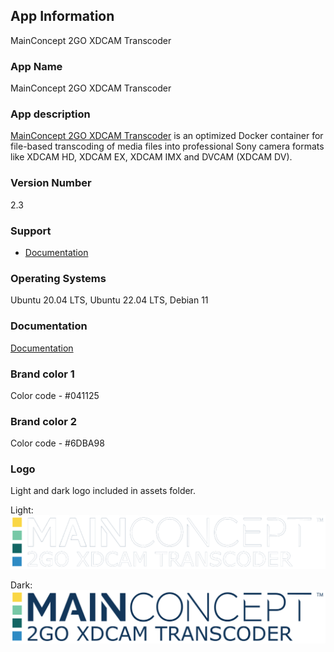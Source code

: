 ## App Information
MainConcept 2GO XDCAM Transcoder

### App Name
MainConcept 2GO XDCAM Transcoder

### App description
[MainConcept 2GO XDCAM Transcoder](https://www.mainconcept.com/mc2go) is an optimized Docker container for file-based transcoding of media files into professional Sony camera formats like XDCAM HD, XDCAM EX, XDCAM IMX and DVCAM (XDCAM DV).

### Version Number
2.3

### Support
* [Documentation](https://www.mainconcept.com/mc2go)

### Operating Systems
Ubuntu 20.04 LTS, Ubuntu 22.04 LTS, Debian 11

### Documentation
[Documentation](https://www.mainconcept.com/mc2go)

### Brand color 1
Color code - #041125

### Brand color 2
Color code - #6DBA98

### Logo
Light and dark logo included in assets folder.

Light:
![light](assets/MC2GOXDCAM_White.svg)

Dark:
![dark](assets/MC2GOXDCAM.svg)
